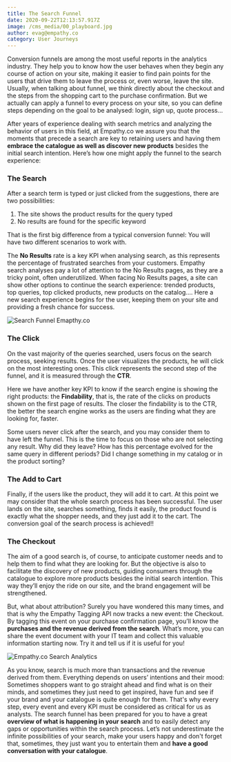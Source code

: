 ```yaml
---
title: The Search Funnel
date: 2020-09-22T12:13:57.917Z
image: /cms_media/00_playboard.jpg
author: evag@empathy.co
category: User Journeys
---
```

Conversion funnels are among the most useful reports in the analytics industry. They help you to know how the user behaves when they begin any course of action on your site, making it easier to find pain points for the users that drive them to leave the process or, even worse, leave the site. Usually, when talking about funnel, we think directly about the checkout and the steps from the shopping cart to the purchase confirmation. But we actually can apply a funnel to every process on your site, so you can define steps depending on the goal to be analysed: login, sign up, quote process...

After years of experience dealing with search metrics and analyzing the behavior of users in this field, at Empathy.co we assure you that the moments that precede a search are key to retaining users and having them **embrace the catalogue as well as discover new products** besides the initial search intention. Here’s how one might apply the funnel to the search experience:

### The Search

After a search term is typed or just clicked from the suggestions, there are two possibilities: 

1. The site shows the product results for the query typed
2. No results are found for the specific keyword

That is the first big difference from a typical conversion funnel: You will have two different scenarios to work with. 

The **No Results** rate is a key KPI when analysing search, as this represents the percentage of frustrated searches from your customers. Empathy search analyses pay a lot of attention to the No Results pages, as they are a tricky point, often underutilized.  When facing No Results pages, a site can show other options to continue the search experience: trended products, top queries, top clicked products, new products on the catalog.... Here a new search experience begins for the user, keeping them on your site and providing a fresh chance for success. 

![Search Funnel Emapthy.co](/cms_media/00_playboard.jpg)

### The Click

On the vast majority of the queries searched, users focus on the search process, seeking results. Once the user visualizes the products, he will click on the most interesting ones. This click represents the second step of the funnel, and it is measured through the **CTR**. 

Here we have another key KPI to know if the search engine is showing the right products: the **Findability**, that is, the rate of the clicks on products shown on the first page of results. The closer the findability is to the CTR, the better the search engine works as the users are finding what they are looking for, faster.

Some users never click after the search, and you may consider them to have left the funnel. This is the time to focus on those who are not selecting any result. Why did they leave? How has this percentage evolved for the same query in different periods? Did I change something in my catalog or in the product sorting? 

### The Add to Cart

Finally, if the users like the product, they will add it to cart. At this point we may consider that the whole search process has been successful. The user lands on the site, searches something, finds it easily, the product found is exactly what the shopper needs, and they just add it to the cart. The conversion goal of the search process is achieved!!

### The Checkout

The aim of a good search is, of course, to anticipate customer needs and to help them to find what they are looking for. But the objective is also to facilitate the discovery of new products, guiding consumers through the catalogue to explore more products besides the initial search intention. This way they’ll enjoy the ride on our site, and the brand engagement will be strengthened. 

But, what about attribution?  Surely you have wondered this many times, and that is why the Empathy Tagging API now tracks a new event: the Checkout. By tagging this event on your purchase confirmation page, you’ll know the **purchases and the revenue derived from the search**. What’s more, you can share the event document with your IT team and collect this valuable information starting now. Try it and tell us if it is useful for you!

![Empathy.co Search Analytics ](/cms_media/playboard.jpg)

As you know, search is much more than transactions and the revenue derived from them. Everything depends on users’ intentions and their mood: Sometimes shoppers want to go straight ahead and find what is on their minds, and sometimes they just need to get inspired, have fun and see if your brand and your catalogue is quite enough for them. That's why every step, every event and every KPI must be considered as critical for us as analysts. The search funnel has been prepared for you to have a great **overview of what is happening in your search** and to easily detect any gaps or opportunities within the search process. Let’s not underestimate the infinite possibilities of your search, make your users happy and don't forget that, sometimes, they just want you to entertain them and **have a good conversation with your catalogue**.